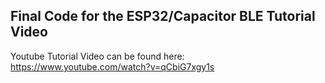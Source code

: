 ## Final Code for the ESP32/Capacitor BLE Tutorial Video

Youtube Tutorial Video can be found here: https://www.youtube.com/watch?v=qCbiG7xgy1s